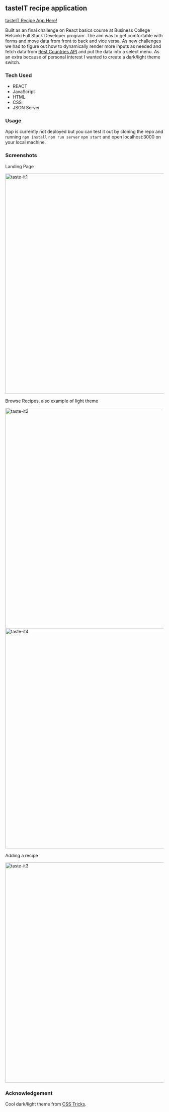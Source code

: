 ## tasteIT recipe application

[tasteIT Recipe App Here!](https://helpful-longma-f58b44.netlify.app/)

Built as an final challenge on React basics course at Business College Helsinki Full Stack Developer program. The aim was to get comfortable with forms and move data from front to back and vice versa. As new challenges we had to figure out how to dynamically render more inputs as needed and fetch data from [Rest Countries API](https://restcountries.com) and put the data into a select menu. As an extra because of personal interest I wanted to create a dark/light theme switch. 

### Tech Used
- REACT
- JavaScript
- HTML
- CSS
- JSON Server

### Usage

App is currently not deployed but you can test it out by cloning the repo and running `npm install` `npm run server` `npm start` and open localhost:3000 on your local machine. 

### Screenshots

Landing Page

<img width="700" alt="taste-it1" src="https://user-images.githubusercontent.com/77112303/211072947-33de1e64-923a-41de-a168-f61a2519b14c.png">

Browse Recipes, also example of light theme

<img width="700" alt="taste-it2" src="https://user-images.githubusercontent.com/77112303/211073079-baec6c2a-dc0f-4f82-a604-27c8184792ec.png">
<img width="700" alt="taste-it4" src="https://user-images.githubusercontent.com/77112303/211533714-1780057f-f183-4d80-866c-134461cd8d83.png">

Adding a recipe

<img width="700" alt="taste-it3" src="https://user-images.githubusercontent.com/77112303/211073119-60497e2c-e4d4-4f90-b351-b57cef2c31e7.png">

### Acknowledgement

Cool dark/light theme from [CSS Tricks](https://css-tricks.com/easy-dark-mode-and-multiple-color-themes-in-react/).










